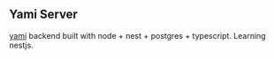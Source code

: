 ## Yami Server

[yami](https://github.com/soulsam480/yami) backend built with node + nest + postgres + typescript. Learning nestjs.